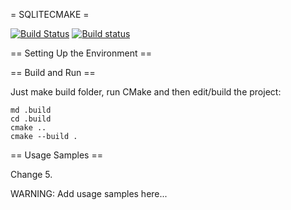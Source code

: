 = SQLITECMAKE =

[![Build Status](https://travis-ci.org/zhenyatnk/sqlite.cmake.svg?branch=master)](https://travis-ci.org/zhenyatnk/sqlite.cmake)
[![Build status](https://ci.appveyor.com/api/projects/status/lmnvxxrdfrf75vrp/branch/master?svg=true)](https://ci.appveyor.com/project/zhenyatnk/templateproj/branch/master)

== Setting Up the Environment ==

== Build and Run ==

Just make build folder, run CMake and then edit/build the project:

```
md .build
cd .build
cmake ..
cmake --build .
```
== Usage Samples ==

Change 5.

WARNING: Add usage samples here...
